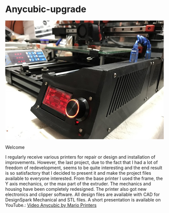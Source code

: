# Anycubic-upgrade

![Image of Anycubic by Mario](https://github.com/mario73z/Anycubic-upgrade/blob/main/INNE/anycubic-by-mario.jpg)

Welcome
   
   
I regularly receive various printers for repair or design and installation of improvements. However, the last project, due to the fact that I had a lot of freedom of redevelopment, seems to be quite interesting and the end result is so satisfactory that I decided to present it and make the project files available to everyone interested. From the base printer I used the frame, the Y axis mechanics, or the max part of the extruder. The mechanics and housing have been completely redesigned. The printer also got new electronics and clipper software. All design files are available with CAD for DesignSpark Mechanical and STL files. A short presentation is available on YouTube.: [Video Anycubic by Mario Printers](https://www.youtube.com/watch?v=OtKOWbEIliU&ab_channel=MarioM)
